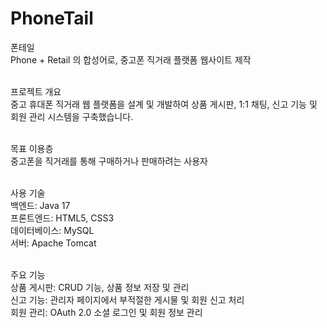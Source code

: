 # PhoneTail
폰테일 <br/>
Phone + Retail 의 합성어로, 중고폰 직거래 플랫폼 웹사이트 제작 <br/><br/>

프로젝트 개요<br/>
중고 휴대폰 직거래 웹 플랫폼을 설계 및 개발하여 상품 게시판, 1:1 채팅, 신고 기능 및 회원 관리 시스템을 구축했습니다.<br/><br/>

목표 이용층<br/>
중고폰을 직거래를 통해 구매하거나 판매하려는 사용자<br/><br/>

사용 기술<br/>
백엔드: Java 17<br/>
프론트엔드: HTML5, CSS3<br/>
데이터베이스: MySQL<br/>
서버: Apache Tomcat<br/><br/>

주요 기능<br/>
상품 게시판: CRUD 기능, 상품 정보 저장 및 관리<br/>
신고 기능: 관리자 페이지에서 부적절한 게시물 및 회원 신고 처리<br/>
회원 관리: OAuth 2.0 소셜 로그인 및 회원 정보 관리<br/>
